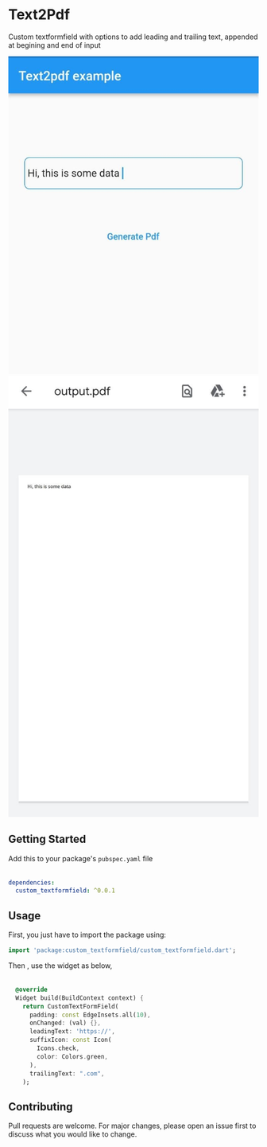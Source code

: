 # Text2Pdf
Custom textformfield with options to add leading and trailing text, appended at begining and end of input

![Image](https://github.com/sivaprasadnk/Text2Pdf/blob/master/screenshots/screenshot1.jpeg)
![Image](https://github.com/sivaprasadnk/Text2Pdf/blob/master/screenshots/screenshot2.jpeg)


## Getting Started

Add this to your package's `pubspec.yaml` file

```yaml

dependencies:
  custom_textformfield: ^0.0.1
```

## Usage

First, you just have to import the package using:

```dart
import 'package:custom_textformfield/custom_textformfield.dart';
```

Then , use the widget as below, 


```dart

  @override
  Widget build(BuildContext context) {
    return CustomTextFormField(
      padding: const EdgeInsets.all(10),
      onChanged: (val) {},
      leadingText: 'https://',
      suffixIcon: const Icon(
        Icons.check,
        color: Colors.green,
      ),
      trailingText: ".com",
    );
```
## Contributing
Pull requests are welcome. For major changes, please open an issue first to discuss what you would like to change.